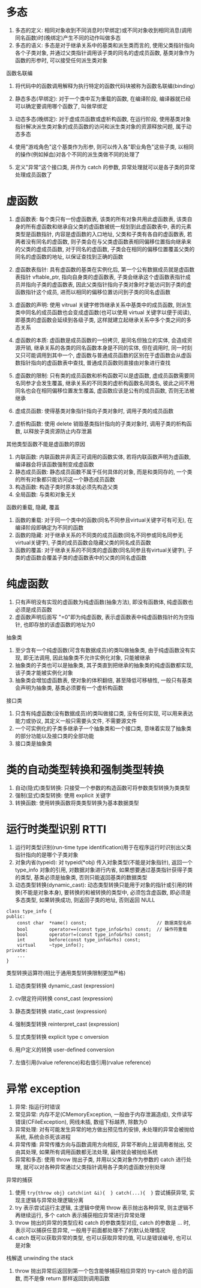# 多态

1. 多态的定义: 相同对象收到不同消息时(早绑定)或不同对象收到相同消息(调用同名函数)时(晚绑定)产生不同的动作叫做多态
2. 多态的语义: 多态是对于继承关系中的基类和派生类而言的, 使用父类指针指向各个子类对象, 并通过父类指针调用该子类的同名的虚成员函数, 基类对象作为函数的形参时, 可以接受任何派生类对象

函数名联编

1. 将代码中的函数调用解释为执行特定的函数代码块被称为函数名联编(binding)

1. 静态多态(早绑定): 对于一个类中互为重载的函数, 在编译阶段, 编译器就已经可以确定要调用哪个函数了, 叫做早绑定
2. 动态多态(晚绑定): 对于虚成员函数或虚析构函数, 在运行阶段, 使用基类对象指针解决派生类对象的成员函数的访问和派生类对象的资源释放问题, 属于动态多态

1. 使用"游戏角色"这个基类作为形参, 则可以传入各"职业角色"这些子类, 以相同的操作(例如掉血)对各个不同的派生类做不同的处理了
2. 定义"异常"这个接口类, 并作为 catch 的参数, 异常处理就可以是各子类的异常处理成员函数了

# 虚函数

1. 虚函数表: 每个类只有一份虚函数表, 该类的所有对象共用此虚函数表, 该类自身的所有虚函数和继承自父类的虚函数被统一规划到此虚函数表中, 表的元素类型是函数指针, 内容是虚函数的入口地址, 父类和子类有各自的虚函数表, 若两者没有同名的虚函数, 则子类会在与父类虚函数表相同偏移位置指向继承来的父类的虚成员函数, 对于同名的虚函数, 子类会在相同的偏移位置覆盖父类的同名的虚函数的地址, 以保证查找到正确的函数
2. 虚函数表指针: 具有虚函数的基类在实例化后, 第一个公有数据成员就是虚函数表指针 vftable_ptr, 指向自身类的虚函数表, 子类会继承这个虚函数表指针成员并指向子类的虚函数表, 因此父类指针指向子类对象时才能访问到子类的虚函数指针这个成员, 进而以相同的偏移位置访问到子类的同名虚函数

1. 虚函数的声明: 使用 vitrual 关键字修饰继承关系中基类中的成员函数, 则派生类中同名的成员函数也会变成虚函数(也可以使用 virtual 关键字以便于阅读), 即基类的虚函数会延续到各级子类, 这样就建立起继承关系中多个类之间的多态关系
2. 虚函数的本质: 虚函数是成员函数的一份拷贝, 是同名但独立的实体, 会造成资源开销, 继承关系的各类的同名函数本身是不同的实体, 但在调用时, 同一时刻又只可能调用到其中一个, 虚函数与普通成员函数的区别在于虚函数会从虚函数指针指向的虚函数表中查找, 普通成员函数则直接由对象进行查找
3. 虚函数的限制: 只有类的成员函数和析构函数可以是虚函数, 虚成员函数需要同名同参才会发生覆盖, 继承关系的不同类的虚析构函数名同类名, 彼此之间不用同名也会在相同偏移位置发生覆盖, 虚函数应该是公有的成员函数, 否则无法被继承

1. 虚成员函数: 使得基类对象指针指向子类对象时, 调用子类的成员函数
2. 虚析构函数: 使用 delete 销毁基类指针指向的子类对象时, 调用子类的析构函数, 以释放子类资源防止内存泄漏

其他类型函数不能是虚函数的原因

1. 内联函数: 内联函数并非真正可调用的函数实体, 若将内联函数声明为虚函数, 编译器会将该函数强制变成虚函数
2. 静态成员函数: 静态成员函数不属于任何具体的对象, 而是和类同存的, 一个类的所有对象都只能访问这一个静态成员函数
3. 构造函数: 构造子类时原本就必须先构造父类
4. 全局函数: 与类和对象无关

函数的重载, 隐藏, 覆盖

1. 函数的重载: 对于同一个类中的函数(同名不同参且virtual关键字可有可无), 在编译阶段即确定为不同的函数
2. 函数的隐藏: 对于继承关系的不同类的成员函数(同名不同参或同名同参无virtual关键字), 子类的成员函数会隐藏父类的同名成员函数
3. 函数的覆盖: 对于继承关系的不同类的虚函数(同名同参且有virtual关键字), 子类的虚函数会覆盖子类的虚函数表中的父类的同名虚函数

# 纯虚函数

1. 只有声明没有实现的虚函数为纯虚函数(抽象方法), 即没有函数体, 纯虚函数也必须是成员函数
2. 虚函数声明后面写 "=0"即为纯虚函数, 表示虚函数表中纯虚函数指针的为空指针, 也即存放的该虚函数的地址为0

抽象类

1. 至少含有一个纯虚函数(可含有数据成员)的类叫做抽象类, 由于纯虚函数没有实现, 即无法调用, 因此抽象类不允许实例化对象, 只能被继承
2. 抽象类的子类也可以是抽象类, 其子类直到把继承的抽象类的纯虚函数都实现, 该子类才能被实例化对象
3. 抽象类会增加虚函数表, 使对象的体积翻倍, 甚至降低可移植性, 一般只有基类会声明为抽象类, 基类必须要有一个虚析构函数

接口类

1. 只含有纯虚函数(没有数据成员)的类叫做接口类, 没有任何实现, 可以用来表达能力或协议, 其定义一般只需要头文件, 不需要源文件
2. 一个可实例化的子类多继承子一个抽象类和一个接口类, 意味着实现了抽象类的部分功能以及接口类的全部功能
3. 接口类是抽象类

# 类的自动类型转换和强制类型转换

1. 自动(隐式)类型转换: 只接受一个参数的构造函数可将参数类型转换为类类型
2. 强制(显式)类型转换: 使用 explicit 关键字
3. 转换函数: 使用转换函数将类类型转换为基本数据类型

# 运行时类型识别 RTTI

1. 运行时类型识别(run-time type identification)用于在程序运行时识别出父类指针指向的是哪个子类对象
2. 对象内省(typeid): 对 typeid(\*obj) 传入对象类型(不能是对象指针), 返回一个 type_info 对象的引用, 对数据对象进行内省, 如果想要通过基类指针获得子类的类型, 基类必须是抽象类, 否则只能返回基类的数据类型
3. 动态类型转换(dynamic_cast): 动态类型转换只能用于对象的指针或引用的转换(不能是对象本身), 要转换的和被转换的类型中, 必须包含虚函数, 即必须是多态类型, 如果转换成功, 则返回子类的地址, 否则返回 NULL

```
class type_info {
public:
	const char	*name() const;							// 数据类型名称
	bool		operator==(const type_info&rhs) const;	// 操作符重载
	bool		operator!=(const type_info&rhs) const;
	int			before(const type_info&rhs) const;
	virtual		~type_info();
private:
	...
}
```

类型转换运算符(相比于通用类型转换限制更加严格)

1. 动态类型转换   dynamic_cast     <type-name> (expression)
2. cv限定符间转换 const_cast       <type-name> (expression)
3. 静态类型转换   static_cast      <type-name> (expression)
4. 强制类型转换   reinterpret_cast <type-name> (expression)

1. 显式类型转换 explicit type c  onversion
2. 用户定义的转换 user-defined conversion
3. 左值引用(lvalue reference)和右值引用(rvalue reference)

# 异常 exception

1. 异常: 指运行时错误
2. 常见异常: 内存不足(CMemoryException, 一般由于内存泄漏造成), 文件读写错误(CFileException), 网线未插, 数组下标越界, 除数为0
3. 异常处理: 对有可能发生异常的地方做出预见性的安排, 未处理的异常会被抛给系统, 系统会杀死该进程
4. 异常传播: 异常传播方向与函数调用方向相反, 异常不断向上层调用者抛出, 交由其处理, 如果所有调用函数都无法处理, 最终就会被抛给系统
5. 异常和多态: 使用 throw 抛出子类, 并用以父类对象作为参数的 catch 进行处理, 就可以对各种异常通过父类指针调用各子类的虚函数分别处理

异常的捕获

1. 使用 `try{throw obj} catch(int &i){  } catch(...){  }` 尝试捕获异常, 实现主逻辑与异常处理逻辑分离
2. try 表示尝试运行主逻辑, 主逻辑中使用 throw 表示抛出各种异常, 则主逻辑不再继续运行, 多个 catch 表示捕获相应异常进行异常处理
3. throw 抛出的异常的类型应和 catch 的参数类型对应, catch 的参数是 ... 时, 表示可以捕获任意异常, 一般用于前面都处理不了的默认处理情况
4. catch 既可以获取异常的类型, 也可以获取异常的值, 可以是错误编号, 也可以是对象

栈解退 unwinding the stack

1. throw 抛出异常后返回到第一个包含能够捕获相应异常的 try-catch 组合的函数, 而不是像 return 那样返回到调用函数
